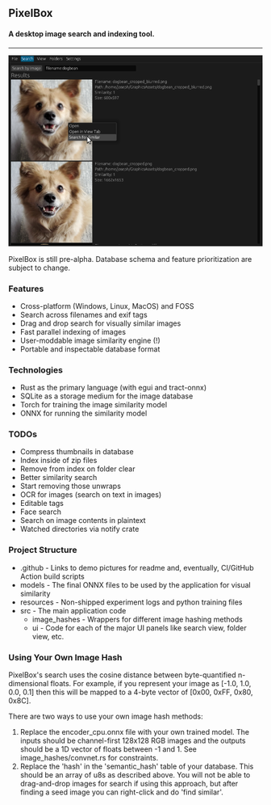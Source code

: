 ## PixelBox
#### A desktop image search and indexing tool.

---

![Demo Screenshot - Filename Search](https://github.com/JosephCatrambone/pixelbox/blob/main/.github/images/demo_text_search.png?raw=true)

PixelBox is still pre-alpha.  Database schema and feature prioritization are subject to change.

### Features
* Cross-platform (Windows, Linux, MacOS) and FOSS
* Search across filenames and exif tags
* Drag and drop search for visually similar images
* Fast parallel indexing of images
* User-moddable image similarity engine (!)
* Portable and inspectable database format

### Technologies
* Rust as the primary language (with egui and tract-onnx)
* SQLite as a storage medium for the image database
* Torch for training the image similarity model
* ONNX for running the similarity model

### TODOs
* Compress thumbnails in database
* Index inside of zip files
* Remove from index on folder clear
* Better similarity search
* Start removing those unwraps
* OCR for images (search on text in images)
* Editable tags
* Face search
* Search on image contents in plaintext
* Watched directories via notify crate

### Project Structure

* .github - Links to demo pictures for readme and, eventually, CI/GitHub Action build scripts
* models - The final ONNX files to be used by the application for visual similarity
* resources - Non-shipped experiment logs and python training files
* src - The main application code
  * image_hashes - Wrappers for different image hashing methods
  * ui - Code for each of the major UI panels like search view, folder view, etc.

### Using Your Own Image Hash

PixelBox's search uses the cosine distance between byte-quantified n-dimensional floats.
For example, if you represent your image as [-1.0, 1.0, 0.0, 0.1] then this will be mapped to a 4-byte vector of [0x00, 0xFF, 0x80, 0x8C].

There are two ways to use your own image hash methods:

1) Replace the encoder_cpu.onnx file with your own trained model.  The inputs should be channel-first 128x128 RGB images and the outputs should be a 1D vector of floats between -1 and 1.  See image_hashes/convnet.rs for constraints.
2) Replace the 'hash' in the 'semantic_hash' table of your database.  This should be an array of u8s as described above.  You will not be able to drag-and-drop images for search if using this approach, but after finding a seed image you can right-click and do 'find similar'.